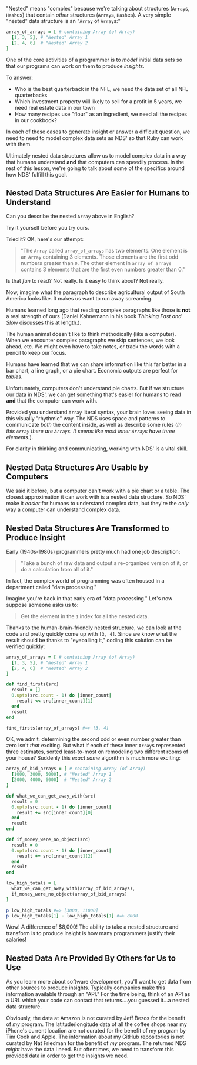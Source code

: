 "Nested" means "complex" because we're talking about structures (`Array`s,
`Hash`es) that contain _other_ structures (`Array`s, `Hash`es). A very simple
"nested" data structure is an "`Array` of `Array`s:"

```ruby
array_of_arrays = [ # containing Array (of Array)
  [1, 3, 5], # "Nested" Array 1
  [2, 4, 6]  # "Nested" Array 2
]
```

One of 
the core activities of a programmer is to _model_ initial data sets
so that our programs
can work on them to produce _insights_.

To answer:

* Who is the best quarterback in the NFL, we need the data set of all NFL quarterbacks
* Which investment property will likely to sell for a profit in 5 years, we need real estate data in our town
* How many recipes use "flour" as an ingredient, we need all the recipes in our cookbook?

In each of these cases to generate insight or answer a difficult question, we need
to need to model complex data sets as NDS' so that Ruby can work with them.

Ultimately nested data structures allow us to model complex data in a way that
humans understand **and** that computers can speedily process. In the rest of this
lesson, we're going to talk about some of the specifics around how NDS' fulfill
this goal.

## Nested Data Structures Are Easier for Humans to Understand

Can you describe the nested `Array` above in English?

Try it yourself before you try ours.

Tried it? OK, here's our attempt:

> "The `Array` called `array_of_arrays` has two elements. One element is an
> `Array` containing 3 elements. Those elements are the first odd numbers greater
> than `0`. The other element in `array_of_arrays` contains 3 elements that are
> the first even numbers greater than 0."

Is that _fun_ to read? Not really. Is it easy to think about? Not really.

Now, imagine what the
paragraph to describe agricultural output of South America looks like.  It makes
us want to run away screaming.

Humans
learned long ago  that reading complex paragraphs like those is **not** a real strength of
ours (Daniel Kahnemann in his book _Thinking Fast and Slow_ discusses this at
length.).

The human animal doesn't like to think methodically (like a computer). When we
encounter complex paragraphs we skip sentences, we look ahead, etc.  We might
even have to take notes, or track the words with a pencil to keep our focus.

Humans have learned that we can share information like this far better in a bar
chart, a line graph, or a pie chart. Economic outputs are perfect for _tables_.

Unfortunately, computers don't understand pie charts. But if we structure our
data in NDS', we can get something that's easier for humans to read **and**
that the computer can work with.

Provided you understand `Array` literal syntax, your brain loves seeing data in
this visually "rhythmic" way.  The NDS uses space and patterns to communicate _both_ the
content inside, as well as describe some  rules (_In this `Array` there are
`Array`s. It seems like most inner `Array`s have three elements._).

For clarity in thinking and communicating, working with NDS' is a vital skill.

## Nested Data Structures Are Usable by Computers

We said it before, but a computer can't work with a pie chart or a table. The
closest approximation it can work with is a nested data structure. So NDS' make
it _easier_ for humans to understand complex data, but they're the _only_ way a
computer can understand complex data.

## Nested Data Structures Are Transformed to Produce Insight

Early (1940s-1980s) programmers pretty much had one job description:

> "Take a bunch of raw data and output a re-organized version of it, or do a
> calculation from all of it."

In fact, the complex world of programming was often housed in a department
called "data processing."

Imagine you're back in that early era of "data processing." Let's now suppose
someone asks us to:

> Get the element in the `1` index for all the nested data.

Thanks to the human-brain-friendly nested structure, we can look at the code
and pretty quickly come up with `[3, 4]`. Since we know what the result should
be thanks to "eyeballing it," coding this solution can be verified quickly:

```ruby
array_of_arrays = [ # containing Array (of Array)
  [1, 3, 5], # "Nested" Array 1
  [2, 4, 6]  # "Nested" Array 2
]

def find_firsts(src)
  result = []
  0.upto(src.count - 1) do |inner_count|
    result << src[inner_count][1]
  end
  result
end

find_firsts(array_of_arrays) #=> [3, 4]
```

OK, we admit, determining the second odd or even number greater than zero isn't
_that_ exciting. But what if each of these inner `Array`s represented three
estimates, sorted least-to-most on remodeling two different rooms of your
house? Suddenly this _exact same_ algorithm is much more exciting:

```ruby
array_of_bid_arrays = [ # containing Array (of Array)
  [1000, 3000, 5000], # "Nested" Array 1
  [2000, 4000, 6000]  # "Nested" Array 2
]

def what_we_can_get_away_with(src)
  result = 0
  0.upto(src.count - 1) do |inner_count|
    result += src[inner_count][0]
  end
  result
end

def if_money_were_no_object(src)
  result = 0
  0.upto(src.count - 1) do |inner_count|
    result += src[inner_count][2]
  end
  result
end

low_high_totals = [
  what_we_can_get_away_with(array_of_bid_arrays),
  if_money_were_no_object(array_of_bid_arrays)
]

p low_high_totals #=> [3000, 11000]
p low_high_totals[1] - low_high_totals[1] #=> 8000
```

Wow! A difference of $8,000! The ability to take a nested structure and
transform is to produce insight is how many programmers justify their salaries!

## Nested Data Are Provided By Others for Us to Use

As you learn more about software development, you'll want to get data from
other sources to produce insights. Typically companies make this information
available through an "API." For the time being, think of an API as a URL which
your code can contact that returns....you guessed it...a nested data structure.

Obviously, the data at Amazon is not curated by Jeff Bezos for the benefit of
_my_ program. The latitude/longitude data of all the coffee shops near my
iPhone's current location are not curated for the benefit of my program by Tim
Cook and Apple. The information about my GitHub repositories is not curated by
Nat Friedman for the benefit of _my_ program. The returned NDS _might_ have the
data I need. But oftentimes, we need to transform this provided data in order
to get the insights we need.


